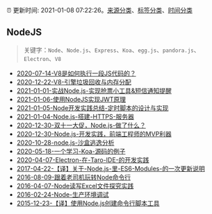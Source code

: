 :alarm_clock: 更新时间: 2021-01-08 07:22:26。[来源分类](../README.md)、[标签分类](../TAGS.md)、[时间分类](../TIMELINE.md)

## NodeJS


> 关键字：`Node`、`Node.js`、`Express`、`Koa`、`egg.js`、`pandora.js`、`Electron`、`V8`



- [2020-07-14-V8是如何执行一段JS代码的？](https://www.ershicimi.com/p/cb16aeed88d6f02c5e6575abe6e48a78) 
- [2020-12-22-V8-引擎垃圾回收与内存分配](https://www.ershicimi.com/p/1a0e4f18abc4d979ab8de6939f2ac8cb) 
- [2021-01-01-实战Node.js-实现抢票小工具&短信通知提醒](https://www.ershicimi.com/p/07c568530cf8001c8e1033f73d3838ae) 
- [2021-01-06-使用NodeJS实现JWT原理](https://www.ershicimi.com/p/c906f969d3662bf518968a440b3e4d8f) 
- [2021-01-05-Node开发实践总结-定时脚本的设计与实现](https://www.ershicimi.com/p/e2cf701d59c31ab086908edcee1d3e8e) 
- [2021-01-04-Node.js-搭建-HTTPS-服务器](https://www.ershicimi.com/p/c2cb9ae6cb74799ebaf8fb92efa5abf2) 
- [2020-12-30-双十一大促，Node.js-做了什么？](https://www.ershicimi.com/p/b54f0097e36d57eb043551e42fb115a0) 
- [2020-12-30-Node.js-开发实践，前端工程师的MVP利器](https://www.ershicimi.com/p/fdaa9395bb7f24003894a46648beb01a) 
- [2020-10-28-node.js-沙盒逃逸分析](https://aotu.io/notes/2020/10/28/node-sandbox-escape-analysis/) 
- [2020-05-18-一个学习-Koa-源码的例子](https://aotu.io/notes/2020/05/18/koa-demo/) 
- [2020-04-07-Electron-在-Taro-IDE-的开发实践](https://aotu.io/notes/2020/04/07/electron-in-taro-ide/) 
- [2017-04-22-【译】关于-Node.js-里-ES6-Modules-的一次更新说明](https://aotu.io/notes/2017/04/22/an-update-on-es6-modules-in-node-js/) 
- [2016-08-09-跟着老司机玩转Node命令行](https://aotu.io/notes/2016/08/09/command-line-development/) 
- [2016-04-07-Node读写Excel文件探究实践](https://aotu.io/notes/2016/04/07/node-excel/) 
- [2016-02-24-Node-生产环境调试](https://aotu.io/notes/2016/02/24/node-debug-in-production/) 
- [2015-12-23-【译】使用Node.js创建命令行脚本工具](https://aotu.io/notes/2015/12/23/building-command-line-tools-with-node-js/) 